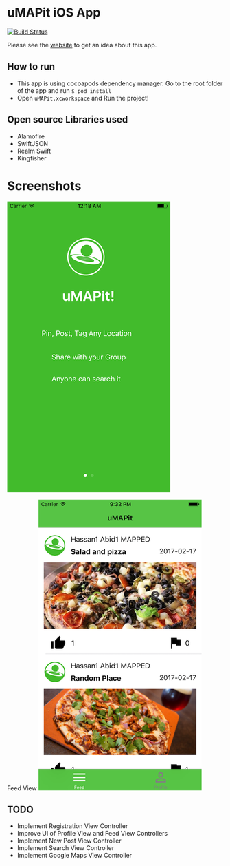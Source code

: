 # uMAPit iOS App

[![Build Status](https://travis-ci.org/hassanabidpk/umapit_ios.svg?branch=master)](https://travis-ci.org/hassanabidpk/umapit_ios)

Please see the [website](http://www.umapit.co) to get an idea about this app.

## How to run

- This app is using cocoapods dependency manager. Go to the root folder of the app and run `$ pod install`
- Open `uMAPit.xcworkspace` and Run the project! 

## Open source Libraries used

- Alamofire
- SwiftJSON
- Realm Swift
- Kingfisher


# Screenshots

![Landing Screen](images/landing.png)

Feed View
![Feed View](images/feed_view.png)

## TODO

- Implement Registration View Controller
- Improve UI of Profile View and Feed View Controllers
- Implement New Post View Controller
- Implement Search View Controller
- Implement Google Maps View Controller